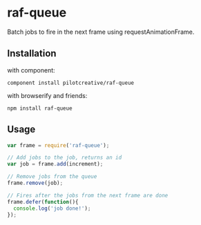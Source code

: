 # raf-queue

Batch jobs to fire in the next frame using requestAnimationFrame.

## Installation

with component:

```
component install pilotcreative/raf-queue
```

with browserify and friends:

```
npm install raf-queue
```

## Usage

```js
var frame = require('raf-queue');

// Add jobs to the job, returns an id
var job = frame.add(increment);

// Remove jobs from the queue
frame.remove(job);

// Fires after the jobs from the next frame are done
frame.defer(function(){
  console.log('job done!');
});
```

